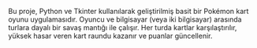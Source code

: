 Bu proje, Python ve Tkinter kullanılarak geliştirilmiş basit bir Pokémon kart oyunu uygulamasıdır. Oyuncu ve bilgisayar (veya iki bilgisayar) arasında turlara dayalı bir savaş mantığı ile çalışır. Her turda kartlar karşılaştırılır, yüksek hasar veren kart raundu kazanır ve puanlar güncellenir.

